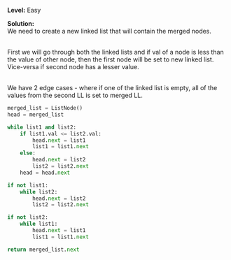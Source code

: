 <b>Level:</b> Easy

<b>Solution:</b>
<br/>We need to create a new linked list that will contain the merged nodes.

<br/>First we will go through both the linked lists and if val of a node is less than the value of other node, then the first node will be set to new linked list. Vice-versa if second node has a lesser value.

<br/>We have 2 edge cases - where if one of the linked list is empty, all of the values from the second LL is set to merged LL. 


```python
merged_list = ListNode()
head = merged_list

while list1 and list2:
    if list1.val <= list2.val:
        head.next = list1
        list1 = list1.next
    else:
        head.next = list2
        list2 = list2.next
    head = head.next

if not list1:
    while list2:
        head.next = list2
        list2 = list2.next

if not list2:
    while list1:
        head.next = list1
        list1 = list1.next

return merged_list.next
```
